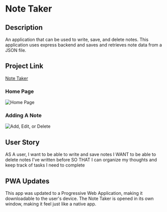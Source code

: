# Note Taker

## Description
An application that can be used to write, save, and delete notes. This application uses express backend and saves and retrieves note data from a JSON file.

## Project Link
[Note Taker](https://vast-taiga-90852.herokuapp.com/)


### Home Page
![Home Page](/public/assets/images/note_taker_index.png)

### Adding A Note
![Add, Edit, or Delete](/public/assets/images/note_taker_addNote.png)

## User Story
AS A user, I want to be able to write and save notes
I WANT to be able to delete notes I've written before
SO THAT I can organize my thoughts and keep track of tasks I need to complete

## PWA Updates
This app was updated to a Progressive Web Application, making it downloadable to the user's device. The Note Taker is opened in its own window, making it feel just like a native app. 





